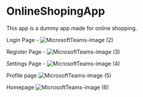 # OnlineShopingApp



This app is a dummy app made for online shopping.

Login Page  -
![MicrosoftTeams-image (2)](https://user-images.githubusercontent.com/59441111/196399944-dce42e91-f706-49fd-a2dd-73b8d74f85a2.png)

Register Page -
![MicrosoftTeams-image (3)](https://user-images.githubusercontent.com/59441111/196400289-a95ce5d6-2379-41bb-bf7c-20729c2532bd.png)

Settings Page - 
![MicrosoftTeams-image (4)](https://user-images.githubusercontent.com/59441111/196403992-175fdf03-6760-4b7d-994b-6811cd39adae.png)

Profile page
![MicrosoftTeams-image (5)](https://user-images.githubusercontent.com/59441111/196408269-d9daa78e-b189-4499-af21-e1f4414729c4.png)

Homepage
![MicrosoftTeams-image (6)](https://user-images.githubusercontent.com/59441111/196425529-6b296167-c89c-4414-84c3-aa724d50594a.png)


